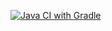 [![Java CI with Gradle](https://github.com/SolovievaA/PostmanEcho/actions/workflows/gradle.yml/badge.svg)](https://github.com/SolovievaA/PostmanEcho/actions/workflows/gradle.yml)

